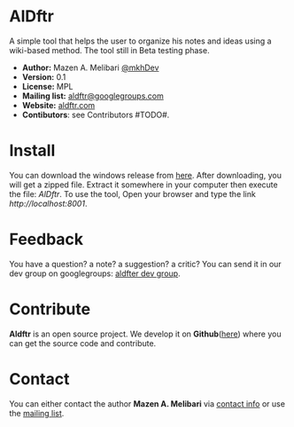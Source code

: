 AlDftr
======
A simple tool that helps the user to organize his notes and ideas using a wiki-based method. The tool still in Beta testing phase. 

 - **Author:** Mazen A. Melibari [@mkhDev](https://github.com/mkhDev) 
 - **Version:** 0.1
 - **License:** MPL
 - **Mailing list:** aldftr@googlegroups.com
 - **Website:** [aldftr.com](http://aldftr.com/ "website")
 - **Contibutors**: see Contributors #TODO#.
 

Install
=======
You can download the windows release from [here](http://aldftr.com/bin-dist/win/AlDftr-win-0.1.zip "windows release"). After downloading, you will get a zipped file. Extract it somewhere in your computer then execute the file: *AlDftr*. To use the tool, Open your browser and type the link *http://localhost:8001*.



Feedback
========
You have a question? a note? a suggestion? a critic? You can send it in  our dev group on googlegroups: [aldfter dev group](https://groups.google.com/d/forum/aldftr "dev group").

Contribute
==========
**Aldftr** is an open source project. We develop it on **Github**([here](https://github.com/mkhDev/AlDftr)) where you can get the source code and contribute.

Contact
=======
You can either contact the author **Mazen A. Melibari** via [contact info](http://mazen.ws/contact) or use the [mailing list](https://groups.google.com/d/forum/aldftr).



